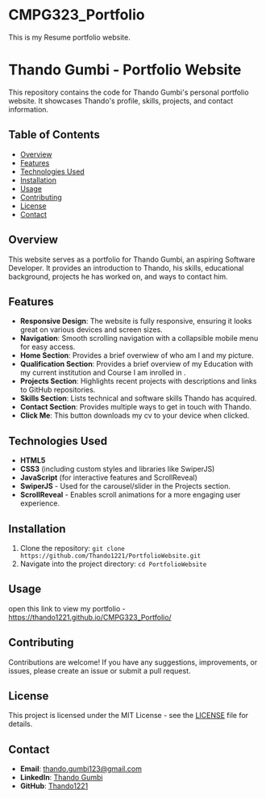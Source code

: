 # CMPG323_Portfolio
This is my Resume portfolio website.
# Thando Gumbi - Portfolio Website

This repository contains the code for Thando Gumbi's personal portfolio website. It showcases Thando's profile, skills, projects, and contact information.

## Table of Contents
- [Overview](#overview)
- [Features](#features)
- [Technologies Used](#technologies-used)
- [Installation](#installation)
- [Usage](#usage)
- [Contributing](#contributing)
- [License](#license)
- [Contact](#contact)

## Overview
This website serves as a portfolio for Thando Gumbi, an aspiring Software Developer. It provides an introduction to Thando, his skills, educational background, projects he has worked on, and ways to contact him.

## Features
- **Responsive Design**: The website is fully responsive, ensuring it looks great on various devices and screen sizes.
- **Navigation**: Smooth scrolling navigation with a collapsible mobile menu for easy access.
- **Home Section**: Provides a brief overwiew of who am I and my picture.
- **Qualification Section**: Provides a brief overview of my Education with my current institution and Course I am inrolled in .
- **Projects Section**: Highlights recent projects with descriptions and links to GitHub repositories.
- **Skills Section**: Lists technical and software skills Thando has acquired.
- **Contact Section**: Provides multiple ways to get in touch with Thando.
- **Click Me**: This button downloads my cv to your device when clicked.

## Technologies Used
- **HTML5**
- **CSS3** (including custom styles and libraries like SwiperJS)
- **JavaScript** (for interactive features and ScrollReveal)
- **SwiperJS** - Used for the carousel/slider in the Projects section.
- **ScrollReveal** - Enables scroll animations for a more engaging user experience.

## Installation
1. Clone the repository: `git clone https://github.com/Thando1221/PortfolioWebsite.git`
2. Navigate into the project directory: `cd PortfolioWebsite`

## Usage
open this link to view my portfolio - https://thando1221.github.io/CMPG323_Portfolio/

## Contributing
Contributions are welcome! If you have any suggestions, improvements, or issues, please create an issue or submit a pull request.

## License
This project is licensed under the MIT License - see the [LICENSE](LICENSE) file for details.

## Contact
- **Email**: thando.gumbi123@gmail.com
- **LinkedIn**: [Thando Gumbi](https://linkedin.com/in/thando-gumbi-562560192)
- **GitHub**: [Thando1221](https://github.com/Thando1221)
